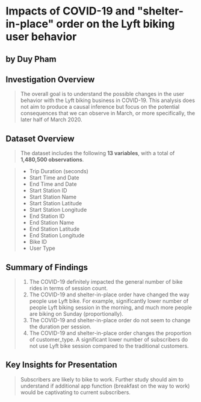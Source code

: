 # Impacts of COVID-19 and "shelter-in-place" order on the Lyft biking user behavior
## by Duy Pham


## Investigation Overview

> The overall goal is to understand the possible changes in the user behavior with the Lyft biking business in COVID-19. This analysis does not aim to produce a causal inference but focus on the potential consequences that we can observe in March, or more specifically, the later half of March 2020. 

## Dataset Overview

> The dataset includes the following **13 variables**, with a total of **1,480,500 observations**.

> - Trip Duration (seconds)
> - Start Time and Date
> - End Time and Date
> - Start Station ID
> - Start Station Name
> - Start Station Latitude
> - Start Station Longitude
> - End Station ID
> - End Station Name
> - End Station Latitude
> - End Station Longitude
> - Bike ID
> - User Type

## Summary of Findings

> 1. The COVID-19 definitely impacted the general number of bike rides in terms of session count. 
> 2. The COVID-19 and shelter-in-place order have changed the way people use Lyft bike. For example, significantly lower number of people Lyft biking session in the morning, and much more people are biking on Sunday (proportionally). 
> 3. The COVID-19 and shelter-in-place order do not seem to change the duration per session. 
> 4. The COVID-19 and shelter-in-place order changes the proportion of customer_type. A significant lower number of subscribers do not use Lyft bike session compared to the traditional customers.

## Key Insights for Presentation

> Subscribers are likely to bike to work. Further study should aim to understand if additional app function (breakfast on the way to work) would be captivating to current subscribers.
